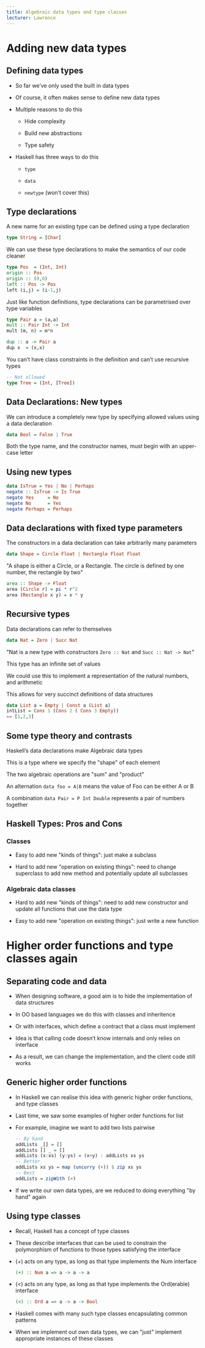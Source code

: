 ```yaml
---
title: Algebraic data types and type classes
lecturer: Lawrence
---
```


# Adding new data types

## Defining data types

-   So far we’ve only used the built in data types

-   Of course, it often makes sense to define new data types

-   Multiple reasons to do this

    -   Hide complexity

    -   Build new abstractions

    -   Type safety

-   Haskell has three ways to do this

    -   `type`

    -   `data`

    -   `newtype` (won’t cover this)

## Type declarations

A new name for an existing type can be defined using a type declaration

```haskell
type String = [Char]
```

We can use these type declarations to make the semantics of our code
cleaner

```haskell
type Pos  = (Int, Int)
origin :: Pos
origin :: (0,0)
left :: Pos -> Pos
left (i,j) = (i-1,j)
```

Just like function definitions, type declarations can be parametrised
over type variables

```haskell
type Pair a = (a,a)
mult :: Pair Int -> Int
mult (m, n) = m*n

dup :: a -> Pair a
dup x  = (x,x)
```

You can’t have class constraints in the definition and can’t use
recursive types

```haskell
-- Not allowed
type Tree = (Int, [Tree])
```

## Data Declarations: New types

We can introduce a completely new type by specifying allowed values
using a data declaration

```haskell
data Bool = False | True
```

Both the type name, and the constructor names, must begin with an
upper-case letter

## Using new types

```haskell
data IsTrue = Yes | No | Perhaps
negate :: IsTrue -> Is True
negate Yes     = No
negate No      = Yes
negate Perhaps = Perhaps
```

## Data declarations with fixed type parameters

The constructors in a data declaration can take arbitrarily many
parameters

```haskell
data Shape = Circle Float | Rectangle Float Float
```

"A shape is either a Circle, or a Rectangle. The circle is defined by
one number, the rectangle by two"

```haskell
area :: Shape -> Float
area (Circle r) = pi * r^2
area (Rectangle x y) = x * y
```

## Recursive types

Data declarations can refer to themselves

```haskell
data Nat = Zero | Succ Nat
```

"Nat is a new type with constructors `Zero :: Nat` and
`Succ :: Nat -> Nat`"

This type has an infinite set of values

We could use this to implement a representation of the natural numbers,
and arithmetic

This allows for very succinct definitions of data structures

```haskell
data List a = Empty | Const a (List a)
intList = Cons 1 (Cons 2 ( Cons 3 Empty))
== [1,2,3]
```

## Some type theory and contrasts

Haskell’s data declarations make Algebraic data types

This is a type where we specify the "shape" of each element

The two algebraic operations are "sum" and "product"

<Definition name="Sum type">

An alternation `data foo = A|B` means the value of Foo can be either A or B

</Definition>

<Definition name="Product Type">

A combination `data Pair = P Int Double` represents a pair of numbers together

</Definition>

## Haskell Types: Pros and Cons

### Classes

-   Easy to add new "kinds of things": just make a subclass

-   Hard to add new "operation on existing things": need to change
    superclass to add new method and potentially update all subclasses

### Algebraic data classes

-   Hard to add new "kinds of things": need to add new constructor and
    update all functions that use the data type

-   Easy to add new "operation on existing things": just write a new
    function

# Higher order functions and type classes again

## Separating code and data

-   When designing software, a good aim is to hide the implementation of
    data structures

-   In OO based languages we do this with classes and inheritence

-   Or with interfaces, which define a contract that a class must
    implement

-   Idea is that calling code doesn’t know internals and only relies on
    interface

-   As a result, we can change the implementation, and the client code
    still works

## Generic higher order functions

-   In Haskell we can realise this idea with generic higher order
    functions, and type classes

-   Last time, we saw some examples of higher order functions for list

-   For example, imagine we want to add two lists pairwise

    ```haskell
    -- By hand
    addLists _[] = []
    addLists [] _ = []
    addLists (x:xs) (y:ys) = (x+y) : addLists xs ys
    -- Better
    addLists xs ys = map (uncurry (+)) $ zip xs ys
    -- Best
    addLists = zipWith (+)
    ```

-   If we write our own data types, are we reduced to doing everything
    "by hand" again

## Using type classes

-   Recall, Haskell has a concept of type classes

-   These describe interfaces that can be used to constrain the
    polymorphism of functions to those types satisfying the interface

-   (+) acts on any type, as long as that type implements the Num
    interface

    ```haskell
    (+) :: Num a => a -> a -> a
    ```

-   (<) acts on any type, as long as that type implements the
    Ord(erable) interface

    ```haskell
    (<) :: Ord a => a -> a -> Bool
    ```

-   Haskell comes with many such type classes encapsulating common
    patterns

-   When we implement out own data types, we can "just" implement
    appropriate instances of these classes
